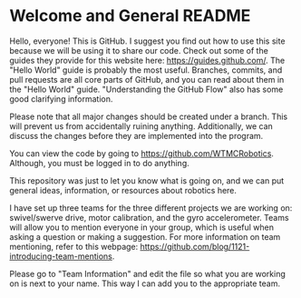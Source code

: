 # Welcome and General README

Hello, everyone! This is GitHub. I suggest you find out how to use this site because we will be using it to share our code. Check out some of the guides they provide for this website here: https://guides.github.com/. The "Hello World" guide is probably the most useful. 
Branches, commits, and pull requests are all core parts of GitHub, and you can read about them in the "Hello World" guide. "Understanding the GitHub Flow" also has some good clarifying information.

Please note that all major changes should be created under a branch. This will prevent us from accidentally ruining anything. Additionally, we can discuss the changes before they are implemented into the program.
 
You can view the code by going to https://github.com/WTMCRobotics. Although, you must be logged in to do anything.

This repository was just to let you know what is going on, and we can put general ideas, information, or resources about robotics here.
 
I have set up three teams for the three different projects we are working on: swivel/swerve drive, motor calibration, and the gyro accelerometer. Teams will allow you to mention everyone in your group, which is useful when asking a question or making a suggestion. For more information on team mentioning, refer to this webpage: https://github.com/blog/1121-introducing-team-mentions.

Please go to "Team Information" and edit the file so what you are working on is next to your name. This way I can add you to the appropriate team.
